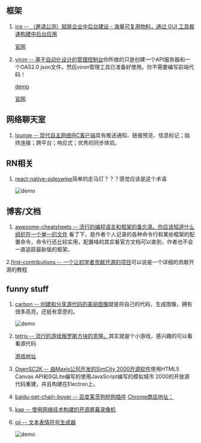## 框架
1. [ice -- （邀请公测）赋能企业中后台建设 - 海量可复用物料，通过 GUI 工具极速构建中后台应用 ](https://github.com/alibaba/ice)
    
    [官网](https://alibaba.github.io/ice/#/block)
    
2. [viron -- 基于自动化设计的管理控制台](https://github.com/cam-inc/viron)你所做的只是创建一个API服务器和一个OAS2.0 json文件。然后viron管理工具已准备好使用。你不需要编写前端代码！
    
    [demo](https://cam-inc.github.io/viron/latest/#/)
    
    [官网](https://cam-inc.github.io/viron-doc/)
## 网络聊天室
1. [lounge -- 现代自主网络IRC客户端](https://github.com/thelounge/lounge)具有推送通知、链接预览、信息标记；始终连接；跨平台；响应式；优秀的同步体验。

## RN相关
1. [react-native-sideswipe](https://github.com/kkemple/react-native-sideswipe)简单的走马灯？？？感觉应该是这个术语

    ![demo](https://github.com/kkemple/react-native-sideswipe/raw/master/example-assets/sideswipe-example.gif)

## 博客/文档
1. [awesome-cheatsheets -- 流行的编程语言和框架的备忘录。你应该知道什么组织在一个单一的文件](https://github.com/LeCoupa/awesome-cheatsheets#frontend)
看了下，是作者个人记录的各种命令行和某些框架的配置命令，命令行还比较实用，配置啥的其实看官方文档可以查到，作者也不会一直追踪最新版的框架。

2.[first-contributions -- 一个让初学者贡献开源的项目](https://github.com/Roshanjossey/first-contributions)可以说是一个详细的贡献开源的教程

## funny stuff
1. [carbon -- 创建和分享源代码的美丽图像](https://github.com/dawnlabs/carbon)就是将自己的代码，生成图像，拥有很多高亮，还挺有意思的。

    ![demo](https://user-images.githubusercontent.com/10369094/30791512-cb001438-a167-11e7-952b-f0f0e5c4499e.png)
2. [tetris -- 流行的游戏俄罗斯方块的克隆。](https://github.com/nullobject/tetris)其实就是个小游戏，感兴趣的可以看看源代码
    
    [游戏地址](https://tetris.joshbassett.info/)
3. [OpenSC2K -- 由Maxis公司开发的SimCity 2000开源软件](https://github.com/rage8885/OpenSC2K)使用HTML5 Canvas API和SQLite编写的使用JavaScript编写的模拟城市 2000的开放源代码重建，并且构建在Electron上。
4. [baidu-pet-chain-buyer -- 百度莱茨狗抢购插件](https://github.com/playwithblockchain/baidu-pet-chain-buyer)
    [Chrome商店地址：](https://chrome.google.com/webstore/detail/%E7%99%BE%E5%BA%A6%E8%8E%B1%E8%8C%A8%E7%8B%97/fgpcgbppajchcfdnphppkhkfhbpnmoji)
5. [kap -- 使用网络技术构建的开源屏幕录像机](https://github.com/wulkano/kap)
6. [oji -- 文本表情符号生成器](https://github.com/xxczaki/oji)

    ![demo](https://camo.githubusercontent.com/ddbd1e46c050d2227df947c1ba41a405f0f17958/68747470733a2f2f692e696d6775722e636f6d2f6d6646314169792e676966)
